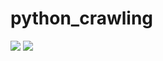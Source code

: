 # python_crawling

<img src="https://img.shields.io/badge/Python-3776AB?style=flat-square&logo=Python&logoColor=white"/>
<img src="https://img.shields.io/badge/Firebase-FFCA28?style=flat-square&logo=firebase&logoColor=white"/>
